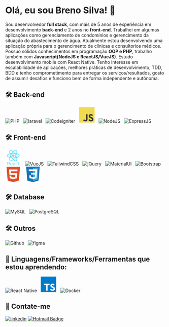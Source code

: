 # Olá, eu sou Breno Silva! 👋

<!--## 🚀 Sobre mim-->
Sou desenvolvedor **full stack**, com mais de 5 anos de experiência em desenvolvimento **back-end** e 2 anos no **front-end**. 
Trabalhei em algumas aplicações como gerenciamento de condomínios e gerencimento da situação do abastecimento de água. Atualmente estou desenvolvendo uma aplicação própria para o gerencimento de clínicas e consultorios médicos. Possuo sólidos conhecimentos em programação **OOP e PHP**, trabalho também com **Javascript(NodeJS e ReactJS/VueJS)**. Estudo desenvolvimento mobile com React Native. Tenho interesse em escalabilidade de aplicações, melhores práticas de desenvolvimento, TDD, BDD e tenho comprometimento para entregar os serviços/resultados, gosto de assumir desafios e funciono bem de forma independente e autônoma.

<!--<img align="center" src="https://github-readme-stats.vercel.app/api/top-langs?username=brenofpsilva&show_icons=true&locale=en&layout=full&theme=ocean_dark&langs_count=8" alt="brenofpsilva" />  

<img align="center" src="https://github-readme-stats.vercel.app/api?username=brenofpsilva&show_icons=true&locale=en&theme=ocean_dark" alt="brenofpsilva" />-->

## 🛠 Back-end
<img  src="https://raw.githubusercontent.com/jmnote/z-icons/master/svg/php.svg" alt="PHP" width="50" height="50"/> &nbsp;
<img  src="https://github.com/laravel/art/blob/master/laravel-logo.png" alt="laravel" width="50" height="50"/> &nbsp;
<img  src="https://cdn.jsdelivr.net/gh/devicons/devicon/icons/codeigniter/codeigniter-plain.svg" alt="Codeigniter" width="50" height="50"/> &nbsp;
<img  src="https://raw.githubusercontent.com/devicons/devicon/1119b9f84c0290e0f0b38982099a2bd027a48bf1/icons/javascript/javascript-original.svg" alt="JavaScript" width="50" height="50"/> &nbsp;
<img  src="https://github.com/cheesits456/cheesits456/raw/master/icons/node.png" title="Node.js" alt="NodeJS" width="50" height="50"/> &nbsp;
<img  src="https://github.com/CyrisXD/CyrisXD/raw/master/assets/ExpressJS.png" alt="ExpressJS"/> &nbsp; 

## 🛠 Front-end
<img  src="https://raw.githubusercontent.com/devicons/devicon/master/icons/react/react-original-wordmark.svg" alt="ReactJS" width="50" height="50" /> &nbsp;
<img  src="https://cdn.jsdelivr.net/gh/devicons/devicon/icons/vuejs/vuejs-original.svg" alt="VueJS" width="50" height="50" /> &nbsp;
<img  src="https://github.com/CyrisXD/CyrisXD/raw/master/assets/TailwindCSS.png" alt="TailwindCSS"/> &nbsp;
<img src="https://cdn.jsdelivr.net/gh/devicons/devicon/icons/jquery/jquery-plain-wordmark.svg" alt="jQuery" width="50" height="50" /> &nbsp;
<img src="https://cdn.jsdelivr.net/gh/devicons/devicon/icons/materialui/materialui-original.svg" alt="MaterialUI" width="50" height="50" /> &nbsp;
<img  src="https://raw.githubusercontent.com/jmnote/z-icons/master/svg/bootstrap.svg" alt="Bootstrap" width="50" height="50" /> &nbsp;
<img  src="https://raw.githubusercontent.com/devicons/devicon/1119b9f84c0290e0f0b38982099a2bd027a48bf1/icons/html5/html5-plain.svg" alt="HTML5" width="50" height="50" /> &nbsp;
<img  src="https://raw.githubusercontent.com/devicons/devicon/1119b9f84c0290e0f0b38982099a2bd027a48bf1/icons/css3/css3-original.svg" alt="CSS3" width="50" height="50"/> &nbsp;

## 🛠 Database
<img  src="https://cdn.jsdelivr.net/gh/devicons/devicon/icons/mysql/mysql-original.svg" alt="MySQL" width="50" height="50"/> &nbsp;
<img  src="https://cdn.jsdelivr.net/gh/devicons/devicon/icons/postgresql/postgresql-original.svg" alt="PostgreSQL" width="50" height="50"/> &nbsp;

## 🛠 Outros
<img  src="https://github.com/CyrisXD/CyrisXD/raw/master/assets/Github.png" alt="Github" width="50" height="50"/> &nbsp;
<img  src="https://www.vectorlogo.zone/logos/figma/figma-icon.svg" alt="figma" width="50" height="50"/>

## 🚀 Linguagens/Frameworks/Ferramentas que estou aprendendo:
<img  src="https://reactnative.dev/img/header_logo.svg" alt="React Native" width="50" height="50" /> &nbsp;
<img  src="https://raw.githubusercontent.com/devicons/devicon/master/icons/typescript/typescript-original.svg" alt="typescript" width="50" height="50"/> &nbsp;
<img src="https://cdn.jsdelivr.net/gh/devicons/devicon/icons/docker/docker-original.svg" alt="Docker" width="50" height="50"/>&nbsp;

## 🔗 Contate-me
[![linkedin](https://img.shields.io/badge/linkedin-0A66C2?style=for-the-badge&logo=linkedin&logoColor=white)](https://www.linkedin.com/in/brenofpsilva/)
[![Hotmail Badge](https://img.shields.io/badge/-Hotmail-0078D4?style=for-the-badge&logo=microsoft-outlook&logoColor=white&link=mailto:brenofpsilva@hotmail.com)](mailto:brenofpsilva@hotmail.com)


<!--
<img src="https://mma.prnewswire.com/media/1513369/Educative_Logo.jpg"  width="600" height="300">

**brenofpsilva/brenofpsilva** is a ✨ _special_ ✨ repository because its `README.md` (this file) appears on your GitHub profile.

Here are some ideas to get you started:

- 🔭 I’m currently working on ...
- 🌱 I’m currently learning ...
- 👯 I’m looking to collaborate on ...
- 🤔 I’m looking for help with ...
- 💬 Ask me about ...
- 📫 How to reach me: ...
- 😄 Pronouns: ...
- ⚡ Fun fact: ...
-->
